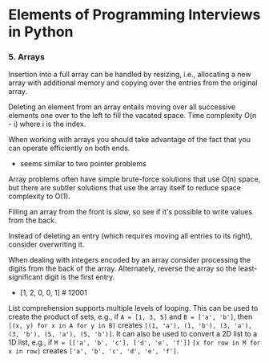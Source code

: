 # Elements of Programming Interviews in Python
### 5. Arrays
Insertion into a full array can be handled by resizing, i.e., allocating a new array with additional memory and copying over the entries from the original array.

Deleting an element from an array entails moving over all successive elements one over to the left to fill the vacated space. Time complexity O(n - i) where i is the index.

When working with arrays you should take advantage of the fact that you can operate efficiently on both ends.
* seems similar to two pointer problems

Array problems often have simple brute-force solutions that use O(n) space, but there are subtler solutions that use the array itself to reduce space complexity to O(1).

Filling an array from the front is slow, so see if it's possible to write values from the back.

Instead of deleting an entry (which requires moving all entries to its right), consider overwriting it.

When dealing with integers encoded by an array consider processing the digits from the back of the array. Alternately, reverse the array so the least-significant digit is the first entry.
* [1, 2, 0, 0, 1]  # 12001

List comprehension supports multiple levels of looping. This can be used to create the product of sets, e.g., if `A = [1, 3, 5]` and `B = ['a', 'b']`, then `[(x, y) for x in A for y in B]` creates `[(1, 'a'), (1, 'b'), (3, 'a'), (3, 'b'), (5, 'a'), (5, 'b')]`. It can also be used to convert a 2D list to a 1D list, e.g., if `M = [['a', 'b', 'c'], ['d', 'e', 'f']]` `[x for row in M for x in row]` creates `['a', 'b', 'c', 'd', 'e', 'f']`.
